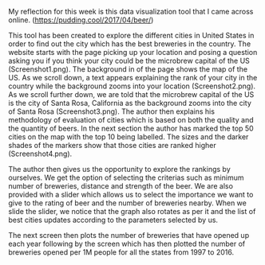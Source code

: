 My reflection for this week is this data visualization tool that I came across online. (https://pudding.cool/2017/04/beer/)

This tool has been created to explore the different cities in United States in order to find out the city which has the best breweries in the country. 
The website starts with the page picking up your location and posing a question asking you if you think your city could be the microbrew capital of the US (Screenshot1.png).
The background in of the page shows the map of the US.
As we scroll down, a text appears explaining the rank of your city in the country while the background zooms into your location (Screenshot2.png). 
As we scroll further down, we are told that the microbrew capital of the US is the city of Santa Rosa, California as the background zooms into the city of Santa Rosa (Screenshot3.png).
The author then explains his methodology of evaluation of cities which is based on both the quality and the quantity of beers.
In the next section the author has marked the top 50 cities on the map with the top 10 being labelled. The sizes and the darker shades of the markers show that those cities are ranked higher (Screenshot4.png).

The author then gives us the opportunity to explore the rankings by ourselves. We get the option of selecting the criterias such as minimum number of breweries, distance and strength of the beer.
We are also provided with a slider which allows us to select the importance we want to give to the rating of beer and the number of breweries nearby. When we slide the slider, we notice that the graph also rotates as per it and the list of best cities updates according to the parameters selected by us.

The next screen then plots the number of breweries that have opened up each year following by the screen which has then plotted the number of breweries opened per 1M people for all the states from 1997 to 2016.
